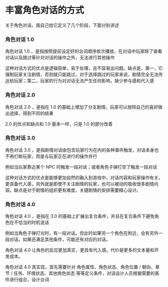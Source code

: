 # 丰富角色对话的方式

关于角色对话，我自己给它定义了几个阶段，下面分别讲述

### 角色对话 1.0

角色对话 1.0 ，是指按照提前设定好的台词顺序依次播放，在对话中玩家除了查看对话以及跳过等针对对话的操作之外，无法进行其他操作

这种对话方式的优点是逻辑简单，易于处理，且不容易出问题。缺点是，第一，它强制玩家关注剧情，否则就只能跳过，对于选择跳过的玩家来说，剧情完全无法传达给玩家；第二，玩家的行为对对话无法产生任何影响，缺少参与感和代入感

### 角色对话 2.0

角色对话 2.0 ，是指在 1.0 的基础上增加了分支剧情，玩家可以按照自己的喜好做出选择，得到不同的结果

2.0 的优点和缺点和 1.0 基本一样，只是 1.0 的部分改善

### 角色对话 3.0

角色对话 3.0 ，是指剧情对话由包含玩家行为在内的各种事件触发，对话本身也不再打断玩家，而是与玩家正在进行的操作并行

例如当玩家靠近某个 NPC 时触发一段对话；或者角色子弹打空了触发一段对话

这种对话方式的优点是能够更加自然的融入到游戏中，对话内容和玩家操作有关，更具备代入感，另外就是即使不关注剧情的玩家，也可以被动的吸收很多剧情内容。缺点是对于剧情的组织更有难度，关键剧情的安排需要精心设计。

### 角色对话 4.0

角色对话 4.0 ，是指在 3.0 的基础上扩展出复合条件，并且在复合条件下避免角色在不恰当的时机说话

例如当角色子弹打光时，有一段对话。但此时如果另一个角色在附近，会有另外一段对话。如果还满足其他条件，可能还有对应的对话。

角色对话 4.0 让角色的反应更加真实，更具有代入感。代价是更多的文本量和开发成本。

角色对话 4.0 其实现，首先需要针对 角色属性、角色状态、角色位置 / 朝向、章节 / 任务、环境状态、其他角色状态 等等定义条件，对话设计人员根据需要的条件进行组合，设计台词
